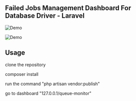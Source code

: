 ## Failed Jobs Management Dashboard For Database Driver - Laravel

![Demo](https://raw.githubusercontent.com/pyaesone17/queue-monitor/master/demo_1.png)

![Demo](https://raw.githubusercontent.com/pyaesone17/queue-monitor/master/demo_2.png)

## Usage

clone the repository

composer install

run the command "php artisan vendor:publish"

go to dashboard "127.0.0.1/queue-monitor"
